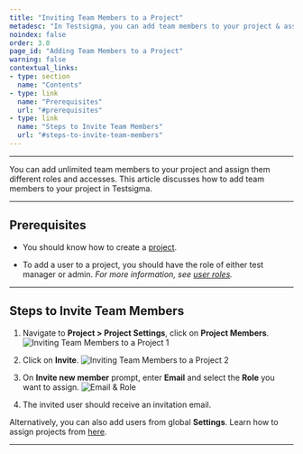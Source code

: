 ```yaml
---
title: "Inviting Team Members to a Project"
metadesc: "In Testsigma, you can add team members to your project & assign them different roles | Learn how to add team members to a Project in Testsigma."
noindex: false
order: 3.0
page_id: "Adding Team Members to a Project"
warning: false
contextual_links:
- type: section
  name: "Contents"
- type: link
  name: "Prerequisites"
  url: "#prerequisites"
- type: link
  name: "Steps to Invite Team Members"
  url: "#steps-to-invite-team-members"
---
```


---


You can add unlimited team members to your project and assign them different roles and accesses. This article discusses how to add team members to your project in Testsigma. 


---

## **Prerequisites**


- You should know how to create a [project](https://testsigma.com/docs/projects/overview/). 
   

- To add a user to a project, you should have the role of either test manager or admin. *For more information, see [user roles](https://testsigma.com/docs/collaboration/users-roles/).*


---

## **Steps to Invite Team Members**


1. Navigate to **Project > Project Settings**, click on **Project Members**. 
![Inviting Team Members to a Project 1](https://s3.amazonaws.com/static-docs.testsigma.com/new_images/projects/applications/Inviting_Team_Members_to_a_Project_Step_1.png)


2. Click on **Invite**.
![Inviting Team Members to a Project 2](https://s3.amazonaws.com/static-docs.testsigma.com/new_images/projects/applications/Inviting_Team_Members_to_a_Project_Step_2.png)


3. On **Invite new member** prompt, enter **Email** and select the **Role** you want to assign. 
![Email & Role](https://s3.amazonaws.com/static-docs.testsigma.com/new_images/projects/applications/autpnewmemeber.png)


4. The invited user should receive an invitation email.

Alternatively, you can also add users from global **Settings**. Learn how to assign projects from [here](https://testsigma.com/docs/collaboration/assign-projects/).



---